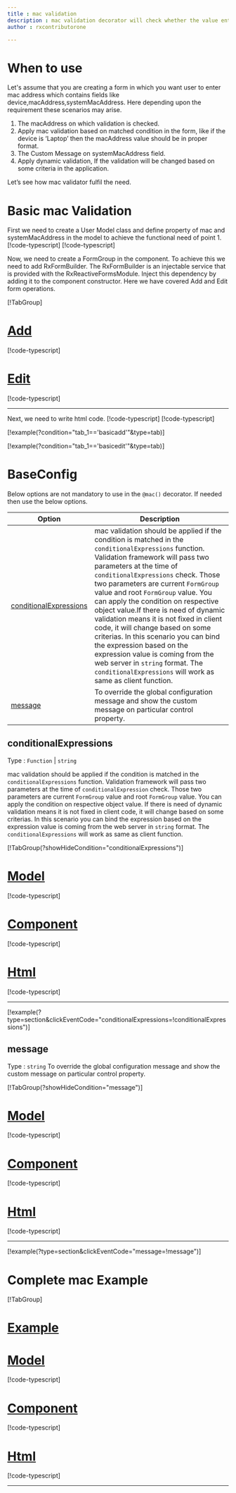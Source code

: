 ```yaml
---
title : mac validation
description : mac validation decorator will check whether the value entered is in proper format of mac address. if user tries to enter value which is not proper mac address  the property will be invalid. to use the mac decorator on particular property.
author : rxcontributorone

---
```


# When to use
Let's assume that you are creating a  form in which you want user to enter mac address  which contains fields like device,macAddress,systemMacAddress. Here depending upon the requirement these scenarios may arise.
1.	The macAddress on which validation is checked.
2.  Apply mac validation based on matched condition in the form, like if the device  is ‘Laptop’ then the macAddress value should be in proper format.
3.  The Custom Message on systemMacAddress field.
4.	Apply dynamic validation, If the validation will be changed based on some criteria in the application.

Let’s see how mac validator fulfil the need.

# Basic mac Validation
First we need to create a User Model class and define property of mac and systemMacAddress in the model to achieve the functional need of point 1.
[!code-typescript[](\assets\examples\mac\add\user.model.ts?condition="tab_1=='basicadd'"&type=section)]
[!code-typescript[](\assets\examples\mac\edit\user.model.ts?condition="tab_1=='basicedit'"&type=section)]

Now, we need to create a FormGroup in the component. To achieve this we need to add RxFormBuilder. The RxFormBuilder is an injectable service that is provided with the RxReactiveFormsModule. Inject this dependency by adding it to the component constructor.
Here we have covered Add and Edit form operations. 

[!TabGroup]
# [Add](#tab\basicadd)
[!code-typescript[](\assets\examples\mac\add\mac-add.component.ts)]
# [Edit](#tab\basicedit)
[!code-typescript[](\assets\examples\mac\edit\mac-edit.component.ts)]
***

Next, we need to write html code.
[!code-typescript[](\assets\examples\mac\add\mac-add.component.html?condition="tab_1=='basicadd'"&type=section)]
[!code-typescript[](\assets\examples\mac\edit\mac-edit.component.html?condition="tab_1=='basicedit'"&type=section)]

[!example(?condition="tab_1=='basicadd'"&type=tab)]
<app-mac-add></app-mac-add>

[!example(?condition="tab_1=='basicedit'"&type=tab)]
<app-mac-edit></app-mac-edit>

# BaseConfig
Below options are not mandatory to use in the `@mac()` decorator. If needed then use the below options.

|Option | Description |
|--- | ---- |
|[conditionalExpressions](#conditionalexpressions) | mac validation should be applied if the condition is matched in the `conditionalExpressions` function. Validation framework will pass two parameters at the time of `conditionalExpressions` check. Those two parameters are current `FormGroup` value and root `FormGroup` value. You can apply the condition on respective object value.If there is need of dynamic validation means it is not fixed in client code, it will change based on some criterias. In this scenario you can bind the expression based on the expression value is coming from the web server in `string` format. The `conditionalExpressions` will work as same as client function. |
|[message](#message) | To override the global configuration message and show the custom message on particular control property. |

## conditionalExpressions 
Type :  `Function`  |  `string` 

mac validation should be applied if the condition is matched in the `conditionalExpressions` function. Validation framework will pass two parameters at the time of `conditionalExpression` check. Those two parameters are current `FormGroup` value and root `FormGroup` value. You can apply the condition on respective object value.
If there is need of dynamic validation means it is not fixed in client code, it will change based on some criterias. In this scenario you can bind the expression based on the expression value is coming from the web server in `string` format. The `conditionalExpressions` will work as same as client function.
 
 [!TabGroup(?showHideCondition="conditionalExpressions")]
# [Model](#tab\conditionalExpressionsmodel)
[!code-typescript[](\assets\examples\mac\conditionalExpressions\user.model.ts)]
# [Component](#tab\conditionalExpressionsComponent)
[!code-typescript[](\assets\examples\mac\conditionalExpressions\mac-conditional-expressions.component.ts)]
# [Html](#tab\conditionalExpressionsHtml)
[!code-typescript[](\assets\examples\mac\conditionalExpressions\mac-conditional-expressions.component.html)]
***

[!example(?type=section&clickEventCode="conditionalExpressions=!conditionalExpressions")]
<app-mac-conditionalExpressions></app-mac-conditionalExpressions>


## message
Type :  `string` 
To override the global configuration message and show the custom message on particular control property.

[!TabGroup(?showHideCondition="message")]
# [Model](#tab\messageModel)
[!code-typescript[](\assets\examples\mac\message\user.model.ts)]
# [Component](#tab\messageComponent)
[!code-typescript[](\assets\examples\mac\message\mac-message.component.ts)]
# [Html](#tab\messageHtml)
[!code-typescript[](\assets\examples\mac\message\mac-message.component.html)]
***

[!example(?type=section&clickEventCode="message=!message")]
<app-mac-message></app-mac-message>

# Complete mac Example
[!TabGroup]
# [Example](#tab\completeexample)
<app-mac-complete></app-mac-complete>
# [Model](#tab\completemodel)
[!code-typescript[](\assets\examples\mac\complete\user.model.ts)]
# [Component](#tab\completecomponent)
[!code-typescript[](\assets\examples\mac\complete\mac-complete.component.ts)]
# [Html](#tab\completehtml)
[!code-typescript[](\assets\examples\mac\complete\mac-complete.component.html)]
***
